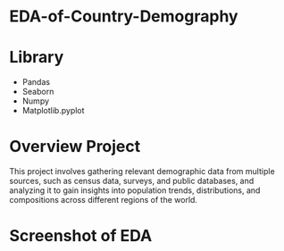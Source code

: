 # EDA-of-Country-Demography

# Library
- Pandas
- Seaborn
- Numpy
- Matplotlib.pyplot

# Overview Project
This project involves gathering relevant demographic data from multiple sources, such as census data, surveys, and public databases, and analyzing it to gain insights into population trends, distributions, and compositions across different regions of the world.

# Screenshot of EDA
